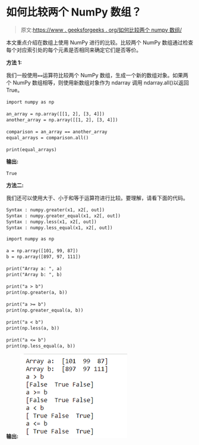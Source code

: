# 如何比较两个 NumPy 数组？

> 原文:[https://www . geeksforgeeks . org/如何比较两个 numpy 数组/](https://www.geeksforgeeks.org/how-to-compare-two-numpy-arrays/)

本文重点介绍在数组上使用 NumPy 进行的比较。比较两个 NumPy 数组通过检查每个对应索引处的每个元素是否相同来确定它们是否等价。

**方法 1:**

我们一般使用`==`运算符比较两个 NumPy 数组，生成一个新的数组对象。如果两个 NumPy 数组相等，则使用新数组对象作为 ndarray 调用 ndarray.all()以返回 True。

```
import numpy as np

an_array = np.array([[1, 2], [3, 4]])
another_array = np.array([[1, 2], [3, 4]])

comparison = an_array == another_array
equal_arrays = comparison.all()

print(equal_arrays)
```

**输出:**

```
True
```

**方法二:**

我们还可以使用大于、小于和等于运算符进行比较。要理解，请看下面的代码。

```
Syntax : numpy.greater(x1, x2[, out])
Syntax : numpy.greater_equal(x1, x2[, out])
Syntax : numpy.less(x1, x2[, out])
Syntax : numpy.less_equal(x1, x2[, out])
```

```
import numpy as np

a = np.array([101, 99, 87])
b = np.array([897, 97, 111])

print("Array a: ", a)
print("Array b: ", b)

print("a > b")
print(np.greater(a, b))

print("a >= b")
print(np.greater_equal(a, b))

print("a < b")
print(np.less(a, b))

print("a <= b")
print(np.less_equal(a, b))
```

**输出:**
![](img/8fb359cd0294d2813c74a9d0de805aa6.png)